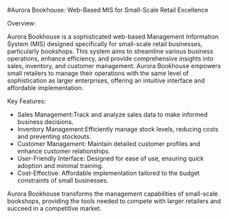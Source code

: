 #Aurora Bookhouse: Web-Based MIS for Small-Scale Retail Excellence

Overview:

Aurora Bookhouse is a sophisticated web-based Management Information System (MIS) designed specifically for small-scale retail businesses, particularly bookshops. This system aims to streamline various business operations, enhance efficiency, and provide comprehensive insights into sales, inventory, and customer management. Aurora Bookhouse empowers small retailers to manage their operations with the same level of sophistication as larger enterprises, offering an intuitive interface and affordable implementation.

Key Features:
- Sales Management:Track and analyze sales data to make informed business decisions.
- Inventory Management:Efficiently manage stock levels, reducing costs and preventing stockouts.
- Customer Management: Maintain detailed customer profiles and enhance customer relationships.
- User-Friendly Interface: Designed for ease of use, ensuring quick adoption and minimal training.
- Cost-Effective: Affordable implementation tailored to the budget constraints of small businesses.

Aurora Bookhouse transforms the management capabilities of small-scale bookshops, providing the tools needed to compete with larger retailers and succeed in a competitive market.
